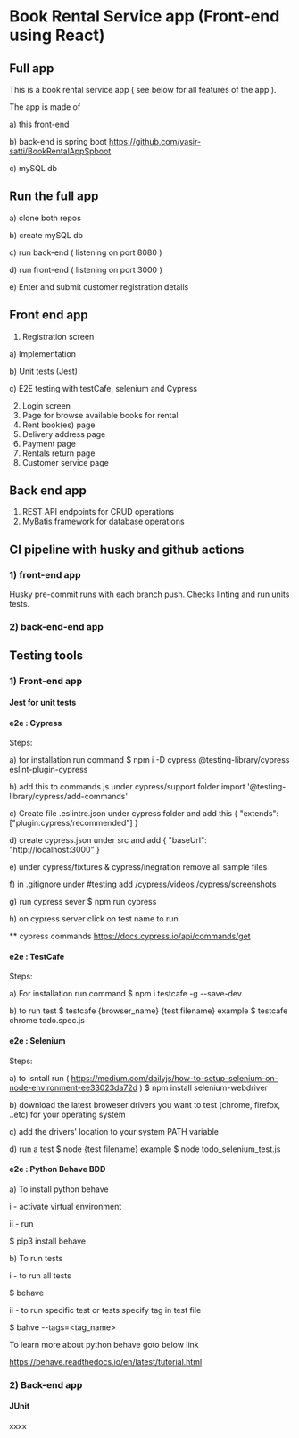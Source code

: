 # **Book Rental Service app (Front-end using React)**

## **Full app**

This is a book rental service app ( see below for all features of the app ).

The app is made of 

a) this front-end

b) back-end is spring boot https://github.com/yasir-satti/BookRentalAppSpboot

c) mySQL db

## **Run the full app**

a) clone both repos

b) create mySQL db

c) run back-end ( listening on port 8080 )

d) run front-end ( listening on port 3000 )

e) Enter and submit customer registration details

## **Front end app**

1. Registration screen

a) Implementation

b) Unit tests (Jest)

c) E2E testing with testCafe, selenium and Cypress

2. Login screen
3. Page for browse available books for rental
4. Rent book(es) page
5. Delivery address page
6. Payment page
7. Rentals return page
8. Customer service page

## **Back end app**

1. REST API endpoints for CRUD operations
2. MyBatis framework for database operations

## **CI pipeline with husky and github actions**

### **1) front-end app**

Husky pre-commit runs with each branch push. Checks linting and run units tests.

### **2) back-end-end app**

## **Testing tools**

### **1) Front-end app**

#### **Jest for unit tests**

#### **e2e : Cypress**

Steps:

a) for installation run command
$ npm i -D cypress @testing-library/cypress eslint-plugin-cypress

b) add this to commands.js under cypress/support folder
import '@testing-library/cypress/add-commands'

c) Create file .eslintre.json under cypress folder and add this
{
    "extends": ["plugin:cypress/recommended"]
}

d) create cypress.json under src and add
{
    "baseUrl": "http://localhost:3000"
}

e) under cypress/fixtures & cypress/inegration remove all sample files

f) in .gitignore under #testing add
/cypress/videos
/cypress/screenshots

g) run cypress sever
$ npm run cypress

h) on cypress server click on test name to run

** cypress commands
https://docs.cypress.io/api/commands/get

#### **e2e : TestCafe**

Steps:

a) For installation run command
$ npm i testcafe -g --save-dev

b) to run test 
$ testcafe {browser_name} {test filename}
example
$ testcafe chrome todo.spec.js

#### **e2e : Selenium**

Steps:

a) to isntall run ( https://medium.com/dailyjs/how-to-setup-selenium-on-node-environment-ee33023da72d )
$ npm install selenium-webdriver

b) download the latest broweser drivers you want to test (chrome, firefox, ..etc) for your operating system

c) add the drivers' location to your system PATH variable 

d) run a test 
$ node {test filename}
example
$ node todo_selenium_test.js

#### **e2e : Python Behave BDD**

a) To install python behave 

i - activate virtual environment

ii - run

$ pip3 install behave

b) To run tests

i - to run all tests

$ behave

ii - to run specific test or tests specify tag in test file

$ bahve --tags=<tag_name>

To learn more about python behave goto below link

https://behave.readthedocs.io/en/latest/tutorial.html

### **2) Back-end app**

#### **JUnit**
xxxx
